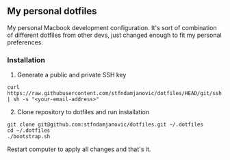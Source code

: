 ## My personal dotfiles

My personal Macbook development configuration. It's sort of combination
of different dotfiles from other devs, just changed enough to fit my personal
preferences.

### Installation

1. Generate a public and private SSH key
```
curl https://raw.githubusercontent.com/stfndamjanovic/dotfiles/HEAD/git/ssh.sh | sh -s "<your-email-address>"
```

2. Clone repository to dotfiles and run installation
```
git clone git@github.com:stfndamjanovic/dotfiles.git ~/.dotfiles
cd ~/.dotfiles
./bootstrap.sh
```

Restart computer to apply all changes and that's it.